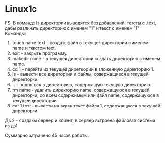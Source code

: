 # Linux1c

FS:
В команде ls директории выводятся без добавлений, тексты с .text, дабы различать директорию с именем "1" и текст с именем "1"
Команды:
1. touch name text - создать файл в текущей директории с именем name и текстом text.
2. exit - закрыть программу.
3. makedir name - в текущей директории создать директорию с именем name.
4. cd 1 - перейти из текущей диреткории в вложенную директорию 1.
5. ls - вывести все диреторкии и файлы, содержащиеся в текущей директории.
6. .. - подняться в директорию, содержащую текущую директорию.
7. rm name - удалить директорию name, содержащуюся в текущей директории, со всем содержимым или файл name, содержащуюся в текущей директории
8. cat 1.text - вывести на экран текст файла 1, содержащуюся в текущей директории.

Дз 2 - созданы сервер и клиент, в сервер встроена файловая система из дз1.

Суммарно затрачено 45 часов работы.
